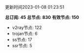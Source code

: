 更新时间2023-01-08 01:23:51

**总订阅: 45**
**总节点: 830**
**有效节点: 150**
- v2ray节点: 122
- trojan节点: 6
- ss节点: 17
- ssr节点: 5
